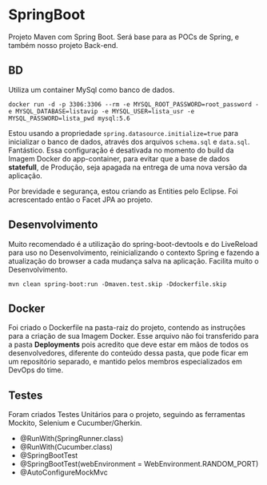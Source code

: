 # SpringBoot
Projeto Maven com Spring Boot. Será base para as POCs de Spring, e também nosso projeto Back-end.

## BD
Utiliza um container MySql como banco de dados.

```
docker run -d -p 3306:3306 --rm -e MYSQL_ROOT_PASSWORD=root_password -e MYSQL_DATABASE=listavip -e MYSQL_USER=lista_usr -e MYSQL_PASSWORD=lista_pwd mysql:5.6
```

Estou usando a propriedade ```spring.datasource.initialize=true``` para inicializar o banco de dados, através dos arquivos ```schema.sql``` e ```data.sql```. Fantástico. Essa configuração é desativada no momento do build da Imagem Docker do app-container, para evitar que a base de dados **statefull**, de Produção, seja apagada na entrega de uma nova versão da aplicação.

Por brevidade e segurança, estou criando as Entities pelo Eclipse. Foi acrescentado então o Facet JPA ao projeto.

## Desenvolvimento
Muito recomendado é a utilização do spring-boot-devtools e do LiveReload para uso no Desenvolvimento, reinicializando o contexto Spring e fazendo a atualização do browser a cada mudança salva na aplicação. Facilita muito o Desenvolvimento.

```
mvn clean spring-boot:run -Dmaven.test.skip -Ddockerfile.skip
```

## Docker
Foi criado o Dockerfile na pasta-raiz do projeto, contendo as instruções para a criação de sua Imagem Docker. Esse arquivo não foi transferido para a pasta **Deployments** pois acredito que deve estar em mãos de todos os desenvolvedores, diferente do conteúdo dessa pasta, que pode ficar em um repositório separado, e mantido pelos membros especializados em DevOps do time.

## Testes
Foram criados Testes Unitários para o projeto, seguindo as ferramentas Mockito, Selenium e Cucumber/Gherkin.
- @RunWith(SpringRunner.class)
- @RunWith(Cucumber.class)
- @SpringBootTest
- @SpringBootTest(webEnvironment = WebEnvironment.RANDOM_PORT)
- @AutoConfigureMockMvc